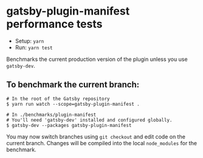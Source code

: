 # gatsby-plugin-manifest performance tests

- Setup: `yarn`
- Run: `yarn test`

Benchmarks the current production version of the plugin unless you use `gatsby-dev`.

## To benchmark the current branch:

```shell
# In the root of the Gatsby repository
$ yarn run watch --scope=gatsby-plugin-manifest .
```

```shell
# In ./benchmarks/plugin-manifest
# You'll need 'gatsby-dev' installed and configured globally.
$ gatsby-dev --packages gatsby-plugin-manifest
```

You may now switch branches using `git checkout` and edit code on the current branch. Changes will be compiled into the local `node_modules` for the benchmark.
